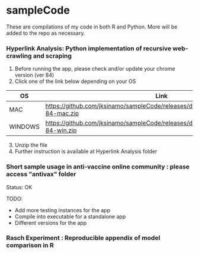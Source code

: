 # sampleCode

These are compilations of my code in both R and Python. More will be added to the repo as necessary. 

### Hyperlink Analysis: Python implementation of recursive web-crawling and scraping
1. Before running the app, please check and/or update your chrome version (ver 84)
2. Click one of the link below depending on your OS

OS            | Link
------------- | -------------
MAC           | https://github.com/jksinamo/sampleCode/releases/download/v.1.0/WebCrawl.v.1-84-mac.zip 
WINDOWS       | https://github.com/jksinamo/sampleCode/releases/download/v.1.0/WebCrawl.v.1-84-win.zip

3. Unzip the file 
4. Further instruction is available at Hyperlink Analysis folder


### Short sample usage in anti-vaccine online community : please access "antivax" folder

Status: OK

TODO:
- Add more testing instances for the app
- Compile into executable for a standalone app
- Different versions for the app


### Rasch Experiment   : Reproducible appendix of model comparison in R 

